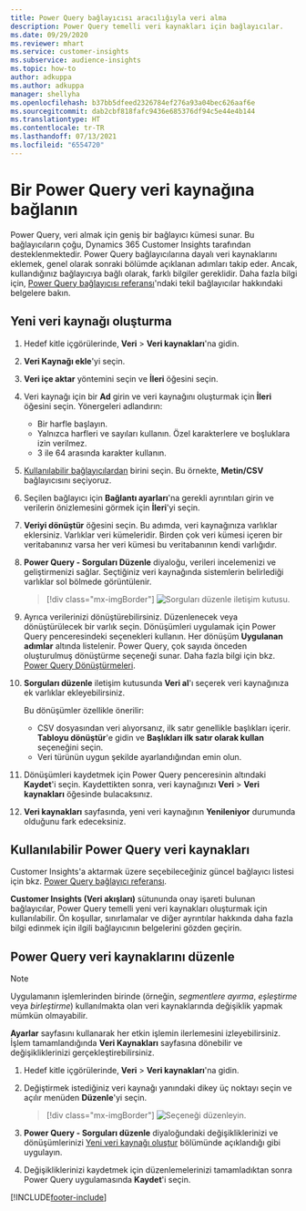 ```yaml
---
title: Power Query bağlayıcısı aracılığıyla veri alma
description: Power Query temelli veri kaynakları için bağlayıcılar.
ms.date: 09/29/2020
ms.reviewer: mhart
ms.service: customer-insights
ms.subservice: audience-insights
ms.topic: how-to
author: adkuppa
ms.author: adkuppa
manager: shellyha
ms.openlocfilehash: b37bb5dfeed2326784ef276a93a04bec626aaf6e
ms.sourcegitcommit: dab2cbf818fafc9436e685376df94c5e44e4b144
ms.translationtype: HT
ms.contentlocale: tr-TR
ms.lasthandoff: 07/13/2021
ms.locfileid: "6554720"
---
```

# <a name="connect-to-a-power-query-data-source"></a>Bir Power Query veri kaynağına bağlanın

Power Query, veri almak için geniş bir bağlayıcı kümesi sunar. Bu bağlayıcıların çoğu, Dynamics 365 Customer Insights tarafından desteklenmektedir. Power Query bağlayıcılarına dayalı veri kaynaklarını eklemek, genel olarak sonraki bölümde açıklanan adımları takip eder. Ancak, kullandığınız bağlayıcıya bağlı olarak, farklı bilgiler gereklidir. Daha fazla bilgi için, [Power Query bağlayıcısı referansı](/power-query/connectors/)'ndaki tekil bağlayıcılar hakkındaki belgelere bakın.

## <a name="create-a-new-data-source"></a>Yeni veri kaynağı oluşturma

1. Hedef kitle içgörülerinde, **Veri** > **Veri kaynakları**'na gidin.

1. **Veri Kaynağı ekle**'yi seçin.

1. **Veri içe aktar** yöntemini seçin ve **İleri** öğesini seçin.

1. Veri kaynağı için bir **Ad** girin ve veri kaynağını oluşturmak için **İleri** öğesini seçin. Yönergeleri adlandırın: 
   - Bir harfle başlayın.
   - Yalnızca harfleri ve sayıları kullanın. Özel karakterlere ve boşluklara izin verilmez.
   - 3 ile 64 arasında karakter kullanın.

1. [Kullanılabilir bağlayıcılardan](#available-power-query-data-sources) birini seçin. Bu örnekte, **Metin/CSV** bağlayıcısını seçiyoruz.

1. Seçilen bağlayıcı için **Bağlantı ayarları**'na gerekli ayrıntıları girin ve verilerin önizlemesini görmek için **İleri**'yi seçin.

1. **Veriyi dönüştür** öğesini seçin. Bu adımda, veri kaynağınıza varlıklar eklersiniz. Varlıklar veri kümeleridir. Birden çok veri kümesi içeren bir veritabanınız varsa her veri kümesi bu veritabanının kendi varlığıdır.

1. **Power Query - Sorguları Düzenle** diyaloğu, verileri incelemenizi ve geliştirmenizi sağlar. Seçtiğiniz veri kaynağında sistemlerin belirlediği varlıklar sol bölmede görüntülenir.

   > [!div class="mx-imgBorder"]
   > ![Sorguları düzenle iletişim kutusu.](media/data-manager-configure-edit-queries.png "Sorguları düzenle diyaloğu")

1. Ayrıca verilerinizi dönüştürebilirsiniz. Düzenlenecek veya dönüştürülecek bir varlık seçin. Dönüşümleri uygulamak için Power Query penceresindeki seçenekleri kullanın. Her dönüşüm **Uygulanan adımlar** altında listelenir. Power Query, çok sayıda önceden oluşturulmuş dönüştürme seçeneği sunar. Daha fazla bilgi için bkz. [Power Query Dönüştürmeleri](/power-query/power-query-what-is-power-query#transformations).

1. **Sorguları düzenle** iletişim kutusunda **Veri al**'ı seçerek veri kaynağınıza ek varlıklar ekleyebilirsiniz.

   Bu dönüşümler özellikle önerilir:

   - CSV dosyasından veri alıyorsanız, ilk satır genellikle başlıkları içerir. **Tabloyu dönüştür**'e gidin ve **Başlıkları ilk satır olarak kullan** seçeneğini seçin.
   - Veri türünün uygun şekilde ayarlandığından emin olun.

1. Dönüşümleri kaydetmek için Power Query penceresinin altındaki **Kaydet**'i seçin. Kaydettikten sonra, veri kaynağınızı **Veri** > **Veri kaynakları** öğesinde bulacaksınız.

1. **Veri kaynakları** sayfasında, yeni veri kaynağının **Yenileniyor** durumunda olduğunu fark edeceksiniz.

## <a name="available-power-query-data-sources"></a>Kullanılabilir Power Query veri kaynakları

Customer Insights'a aktarmak üzere seçebileceğiniz güncel bağlayıcı listesi için bkz. [Power Query bağlayıcı referansı](/power-query/connectors/). 

**Customer Insights (Veri akışları)** sütununda onay işareti bulunan bağlayıcılar, Power Query temelli yeni veri kaynakları oluşturmak için kullanılabilir. Ön koşullar, sınırlamalar ve diğer ayrıntılar hakkında daha fazla bilgi edinmek için ilgili bağlayıcının belgelerini gözden geçirin.

## <a name="edit-power-query-data-sources"></a>Power Query veri kaynaklarını düzenle

> [!NOTE]
> Uygulamanın işlemlerinden birinde (örneğin, *segmentlere ayırma*, *eşleştirme* veya *birleştirme*) kullanılmakta olan veri kaynaklarında değişiklik yapmak mümkün olmayabilir. 
>
> **Ayarlar** sayfasını kullanarak her etkin işlemin ilerlemesini izleyebilirsiniz. İşlem tamamlandığında **Veri Kaynakları** sayfasına dönebilir ve değişikliklerinizi gerçekleştirebilirsiniz.

1. Hedef kitle içgörülerinde, **Veri** > **Veri kaynakları**'na gidin.

2. Değiştirmek istediğiniz veri kaynağı yanındaki dikey üç noktayı seçin ve açılır menüden **Düzenle**'yi seçin.

   > [!div class="mx-imgBorder"]
   > ![Seçeneği düzenleyin.](media/edit-option-data-sources.png "Seçeneği düzenle")

3. **Power Query - Sorguları düzenle** diyaloğundaki değişikliklerinizi ve dönüşümlerinizi [Yeni veri kaynağı oluştur](#create-a-new-data-source) bölümünde açıklandığı gibi uygulayın.

4. Değişikliklerinizi kaydetmek için düzenlemelerinizi tamamladıktan sonra Power Query uygulamasında **Kaydet**'i seçin.


[!INCLUDE[footer-include](../includes/footer-banner.md)]